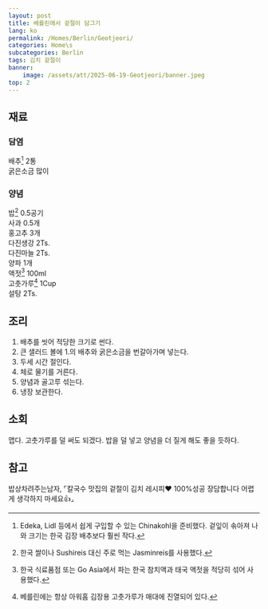 ```yaml
---
layout: post
title: 베를린에서 겉절이 담그기
lang: ko
permalink: /Homes/Berlin/Geotjeori/
categories: Home\s
subcategories: Berlin
tags: 김치 겉절이
banner:
    image: /assets/att/2025-06-19-Geotjeori/banner.jpeg
top: 2
---
```


## 재료
### 담염
배추[^1] 2통  
굵은소금 많이

### 양념
밥[^2] 0.5공기  
사과 0.5개  
홍고추 3개  
다진생강 2Ts.   
다진마늘 2Ts.  
양파 1개  
액젓[^3] 100ml  
고춧가루[^4] 1Cup  
설탕 2Ts.

## 조리
1. 배추를 씻어 적당한 크기로 썬다.  
2. 큰 샐러드 볼에 1.의 배추와 굵은소금을 번갈아가며 넣는다.  
3. 두세 시간 절인다.  
4. 체로 물기를 거른다.  
5. 양념과 골고루 섞는다.  
6. 냉장 보관한다.  

## 소회
맵다. 고춧가루를 덜 써도 되겠다. 밥을 덜 넣고 양념을 더 질게 해도 좋을 듯하다.

## 참고
밥상차려주는남자, ⌜칼국수 맛집의 겉절이 김치 레시피❤️ 100%성공 장담합니다 어렵게 생각하지 마세요👍⌟ [<i class="fa fa-person-walking-arrow-right"></i>](https://www.youtube.com/watch?v=3ia7ukM-ooc&t=209s)

[^1]: Edeka, Lidl 등에서 쉽게 구입할 수 있는 Chinakohl을 준비했다. 겉잎이 솎아져 나와 크기는 한국 김장 배추보다 훨씬 작다.
[^2]: 한국 쌀이나 Sushireis 대신 주로 먹는 Jasminreis를 사용했다.
[^3]: 한국 식료품점 또는 Go Asia에서 파는 한국 참치액과 태국 액젓을 적당히 섞어 사용했다.
[^4]: 베를린에는 항상 아워홈 김장용 고춧가루가 매대에 진열되어 있다.

